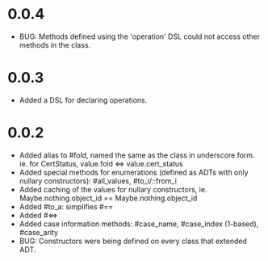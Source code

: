 0.0.4
=====

* BUG: Methods defined using the 'operation' DSL could not access other methods in the class.

0.0.3
=====

* Added a DSL for declaring operations.

0.0.2
=====

* Added alias to #fold, named the same as the class in underscore form. ie. for CertStatus, value.fold <=> value.cert_status
* Added special methods for enumerations (defined as ADTs with only nullary constructors): #all_values, #to_i/::from_i
* Added caching of the values for nullary constructors, ie. Maybe.nothing.object_id == Maybe.nothing.object_id
* Added #to_a: simplifies #==
* Added #<=>
* Added case information methods: #case_name, #case_index (1-based), #case_arity
* BUG: Constructors were being defined on every class that extended ADT.


